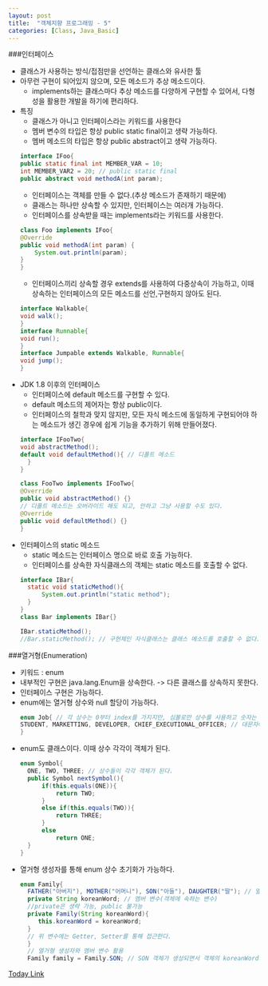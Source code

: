 ```yaml
---
layout: post
title:  "객체지향 프로그래밍 - 5"
categories: [Class, Java_Basic]
---
```


###인터페이스
- 클래스가 사용하는 방식/접점만을 선언하는 클래스와 유사한 툴
- 아무런 구현이 되어있지 않으며, 모든 메소드가 추상 메소드이다.
    * implements하는 클래스마다 추상 메소드를 다양하게 구현할 수 있어서, 다형성을 활용한 개발을 하기에 편리하다.
- 특징
    * 클래스가 아니고 인터페이스라는 키워드를 사용한다
    * 멤버 변수의 타입은 항상 public static final이고 생략 가능하다.
    * 멤버 메소드의 타입은 항상 public abstract이고 생략 가능하다.
    ```java
    interface IFoo{
    public static final int MEMBER_VAR = 10;
    int MEMBER_VAR2 = 20; // public static final
    public abstract void methodA(int param);
    ```
    * 인터페이스는 객체를 만들 수 없다.(추상 메소드가 존재하기 때문에)
    * 클래스는 하나만 상속할 수 있지만, 인터페이스는 여러개 가능하다.
    * 인터페이스를 상속받을 때는 implements라는 키워드를 사용한다.
    ```java
    class Foo implements IFoo{
    @Override
    public void methodA(int param) {
        System.out.println(param);
    }
    }
    ```
    * 인터페이스끼리 상속할 경우 extends를 사용하여 다중상속이 가능하고, 이때 상속하는 인터페이스의 모든 메소드를 선언,구현하지 않아도 된다.
    ```java
    interface Walkable{
    void walk();
    }
	interface Runnable{
    void run();
  	}
	interface Jumpable extends Walkable, Runnable{
    void jump();
	}
    ```
- JDK 1.8 이후의 인터페이스
    * 인터페이스에 default 메소드를 구현할 수 있다.
    * default 메소드의 제어자는 항상 public이다.
    * 인터페이스의 철학과 맞지 않지만, 모든 자식 메소드에 동일하게 구현되어야 하는 메소드가 생긴 경우에 쉽게 기능을 추가하기 위해 만들어졌다.
    ```java
    interface IFooTwo{
    void abstractMethod();
    default void defaultMethod(){ // 디폴트 메소드
      }
    }
    ```
    ```java
    class FooTwo implements IFooTwo{
    @Override
    public void abstractMethod() {}
    // 디폴트 메소드는 오버라이드 해도 되고, 안하고 그냥 사용할 수도 있다.
    @Override
    public void defaultMethod() {}
	}
    ```
- 인터페이스의 static 메소드
  * static 메소드는 인터페이스 명으로 바로 호출 가능하다.
  * 인터페이스를 상속한 자식클래스의 객체는 static 메소드를 호출할 수 없다.
  ```java
  interface IBar{
  	static void staticMethod(){
    	System.out.println("static method");
  	}
  }
  class Bar implements IBar{}
  ```
  ```java
  IBar.staticMethod();
  //Bar.staticMethod(); // 구현체인 자식클래스는 클래스 메소드를 호출할 수 없다.
  ```

###열거형(Enumeration)
- 키워드 : enum
- 내부적인 구현은 java.lang.Enum을 상속한다. -> 다른 클래스를 상속하지 못한다.
- 인터페이스 구현은 가능하다.
- enum에는 열거형 상수와 null 할당이 가능하다.
  ```java
  enum Job{ // 각 상수는 0부터 index를 가지지만, 심볼로만 상수를 사용하고 숫자는 사용하지 않는다.
  STUDENT, MARKETTING, DEVELOPER, CHIEF_EXECUTIONAL_OFFICER; // 대문자에 공백은 언더바로 표현하는것이 관례
  }
  ```
- enum도 클래스이다. 이때 상수 각각이 객체가 된다.
  ```java
  enum Symbol{
    ONE, TWO, THREE; // 상수들이 각각 객체가 된다.
    public Symbol nextSymbol(){
        if(this.equals(ONE)){
            return TWO;
        }
        else if(this.equals(TWO)){
            return THREE;
        }
        else
            return ONE;
    }
  }
  ```
- 열거형 생성자를 통해 enum 상수 초기화가 가능하다.
  ```java
  enum Family{
    FATHER("아버지"), MOTHER("어머니"), SON("아들"), DAUGHTER("딸"); // 열거형 상수(객체)
    private String koreanWord; // 멤버 변수(객체에 속하는 변수)
    //private은 생략 가능, public 불가능
    private Family(String koreanWord){
       this.koreanWord = koreanWord;
    }
    // 위 변수에는 Getter, Setter를 통해 접근한다.
    }
    // 열거형 생성자와 멤버 변수 활용
    Family family = Family.SON; // SON 객체가 생성되면서 객체의 koreanWord가 아들로 초기화 된다.
  ```
  
[Today Link](https://github.com/chundh/java-til/tree/master/4_OOP_Advanced/src/com/company/day2/Interface)